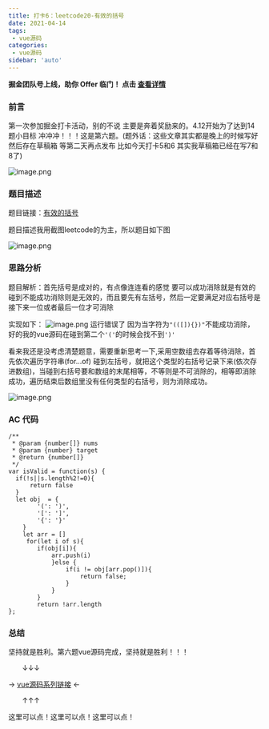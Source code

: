 ```yaml
---
title: 打卡6：leetcode20-有效的括号 
date: 2021-04-14
tags:
 - vue源码
categories:
 - vue源码
sidebar: 'auto'
---
```


**掘金团队号上线，助你 Offer 临门！ 点击 [查看详情](https://juejin.cn/offer)**

### 前言
第一次参加掘金打卡活动，别的不说 主要是奔着奖励来的。4.12开始为了达到14题小目标 冲冲冲！！！这是第六题。(题外话：这些文章其实都是晚上的时候写好 然后存在草稿箱 等第二天再点发布 比如今天打卡5和6 其实我草稿箱已经在写7和8了)

![image.png](https://p9-juejin.byteimg.com/tos-cn-i-k3u1fbpfcp/733d8d8d4b2a4210af53062d7e0bea68~tplv-k3u1fbpfcp-watermark.image)

### 题目描述
题目链接：[有效的括号](https://leetcode-cn.com/problems/valid-parentheses/)

题目描述我用截图leetcode的为主，所以题目如下图


![image.png](https://p3-juejin.byteimg.com/tos-cn-i-k3u1fbpfcp/4bd637a221454210a6aacf7ceea63d5d~tplv-k3u1fbpfcp-watermark.image)

### 思路分析
题目解析：首先括号是成对的，有点像连连看的感觉 要可以成功消除就是有效的 碰到不能成功消除则是无效的，而且要先有左括号，然后一定要满足对应右括号是接下来一位或者最后一位才可消除

实现如下：
![image.png](https://p3-juejin.byteimg.com/tos-cn-i-k3u1fbpfcp/74481f7a9ded49479f89e594cb80513b~tplv-k3u1fbpfcp-watermark.image)
运行错误了 因为当字符为`"(([]){})"`不能成功消除，好的我的vue源码在碰到第二个`'('`的时候会找不到`')'`


看来我还是没考虑清楚题意，需要重新思考一下,采用空数组去存着等待消除，首先依次遍历字符串(for...of) 碰到左括号，就把这个类型的右括号记录下来(依次存进数组)，当碰到右括号要和数组的末尾相等，不等则是不可消除的，相等即消除成功，遍历结束后数组里没有任何类型的右括号，则为消除成功。

![image.png](https://p3-juejin.byteimg.com/tos-cn-i-k3u1fbpfcp/fbacaf6c5cb44045a077227c72cd5bb4~tplv-k3u1fbpfcp-watermark.image)

### AC 代码
```
/**
 * @param {number[]} nums
 * @param {number} target
 * @return {number[]}
 */
var isValid = function(s) {
  if(!s||s.length%2!=0){
      return false
  }
  let obj  = {
        '(': ')',
        '[': ']',
        '{': '}'
    }
    let arr = []
     for(let i of s){
        if(obj[i]){
            arr.push(i)
            }else {
                if(i != obj[arr.pop()]){
                    return false;
                }
            }
        }
        return !arr.length
};

```
### 总结
坚持就是胜利。第六题vue源码完成，坚持就是胜利！！！

 &nbsp;&nbsp;&nbsp;&nbsp;&nbsp;&nbsp;&nbsp;↓↓↓

→  [vue源码系列链接](https://juejin.cn/post/6950903770834272292/) ←

&nbsp;&nbsp;&nbsp;&nbsp;&nbsp;&nbsp;&nbsp;↑↑↑

这里可以点！这里可以点！这里可以点！
